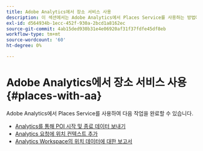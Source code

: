 ```yaml
---
title: Adobe Analytics에서 장소 서비스 사용
description: 이 섹션에서는 Adobe Analytics에서 Places Service를 사용하는 방법에 대해 설명합니다.
exl-id: d564934b-1ecc-452f-930a-2bcd1a8162ec
source-git-commit: 4ab15ded930b31e4e06920af31f37fdfe45df8eb
workflow-type: tm+mt
source-wordcount: '60'
ht-degree: 0%

---
```


# Adobe Analytics에서 장소 서비스 사용 {#places-with-aa}

Adobe Analytics에서 Places Service를 사용하여 다음 작업을 완료할 수 있습니다.

* [Analytics를 통해 POI 시작 및 종료 데이터 보내기](/help/use-places-with-other-solutions/places-adobe-analytics/use-places-adobe-analytics.md)
* [Analytics 요청에 위치 컨텍스트 추가](/help/use-places-with-other-solutions/places-adobe-analytics/run-reports-aa-places-data.md)
* [Analytics Workspace의 위치 데이터에 대한 보고서](/help/use-places-with-other-solutions/places-adobe-analytics/run-reports-aa-places-data.md)
